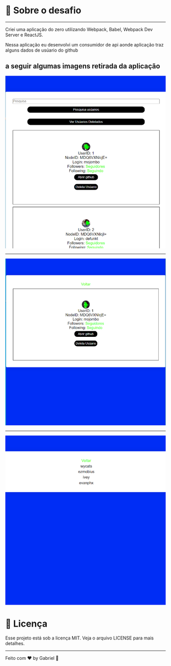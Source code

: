 # 🚀 Sobre o desafio
---
Criei uma aplicação do zero utilizando Webpack, Babel, Webpack Dev Server e ReactJS.

Nessa aplicação eu desenvolvi um consumidor de api aonde aplicação traz alguns dados de usúario do github

a seguir algumas imagens retirada da aplicação
---
<img src='./img_public_post/1.PNG'>

---
<img src='./img_public_post/2.PNG'>

---
<img src='./img_public_post/3.PNG'>

# 📝 Licença 

Esse projeto está sob a licença MIT. Veja o arquivo LICENSE para mais detalhes.

---

Feito com ♥ by Gabriel 👋 